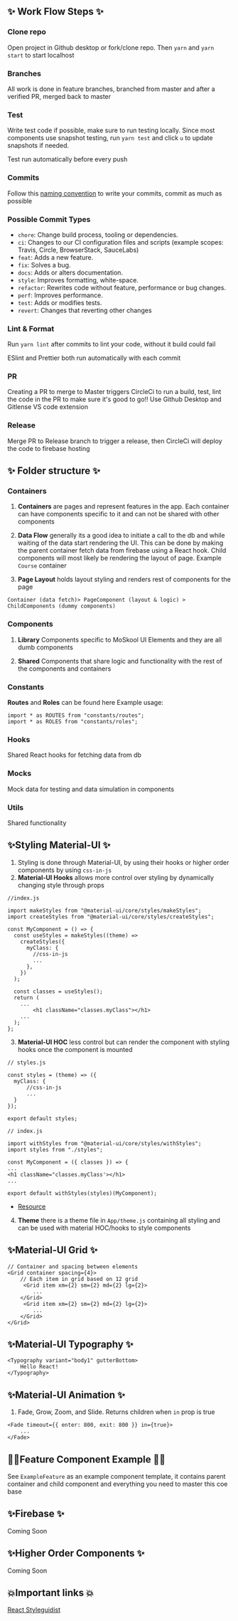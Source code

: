 ## ✨ Work Flow Steps ✨

### Clone repo

Open project in Github desktop or fork/clone repo. Then `yarn` and `yarn start` to start localhost

### Branches

All work is done in feature branches, branched from master and after a verified PR, merged back to master

### Test

Write test code if possible, make sure to run testing locally. Since most components use snapshot testing, run `yarn test` and click `u` to update snapshots if needed.

Test run automatically before every push

### Commits

Follow this [naming convention](https://www.conventionalcommits.org/en/v1.0.0/) to write your commits, commit as much as possible

### Possible Commit Types

- `chore`: Change build process, tooling or dependencies.
- `ci`: Changes to our CI configuration files and scripts (example scopes: Travis, Circle, BrowserStack, SauceLabs)
- `feat`: Adds a new feature.
- `fix`: Solves a bug.
- `docs`: Adds or alters documentation.
- `style`: Improves formatting, white-space.
- `refactor`: Rewrites code without feature, performance or bug changes.
- `perf`: Improves performance.
- `test`: Adds or modifies tests.
- `revert`: Changes that reverting other changes

### Lint & Format

Run `yarn lint` after commits to lint your code, without it build could fail

ESlint and Prettier both run automatically with each commit

### PR

Creating a PR to merge to Master triggers CircleCi to run a build, test, lint the code in the PR to make sure it's good to go!! Use Github Desktop and Gitlense VS code extension

### Release

Merge PR to Release branch to trigger a release, then CircleCi will deploy the code to firebase hosting

## ✨ Folder structure ✨

### Containers

1. **Containers** are pages and represent features in the app. Each container can have components specific to it and can not be shared with other components

2. **Data Flow** generally its a good idea to initiate a call to the db and while waiting of the data start rendering the UI. This can be done by making the parent container fetch data from firebase using a React hook. Child components will most likely be rendering the layout of page. Example `Course` container

3. **Page Layout** holds layout styling and renders rest of components for the page

```
Container (data fetch)> PageComponent (layout & logic) > ChildComponents (dummy components)

```

### Components

1. **Library** Components specific to MoSkool UI Elements and they are all dumb components

2. **Shared** Components that share logic and functionality with the rest of the components and containers

### Constants

**Routes** and **Roles** can be found here
Example usage:

```
import * as ROUTES from "constants/routes";
import * as ROLES from "constants/roles";
```

### Hooks

Shared React hooks for fetching data from db

### Mocks

Mock data for testing and data simulation in components

### Utils

Shared functionality

## ✨Styling Material-UI ✨

1. Styling is done through Material-UI, by using their hooks or higher order components by using `css-in-js`
2. **Material-UI Hooks** allows more control over styling by dynamically changing style through props

```
//index.js

import makeStyles from "@material-ui/core/styles/makeStyles";
import createStyles from "@material-ui/core/styles/createStyles";

const MyComponent = () => {
  const useStyles = makeStyles((theme) =>
    createStyles({
      myClass: {
        //css-in-js
        ...
      },
    })
  );

  const classes = useStyles();
  return (
    ...
        <h1 className="classes.myClass"></h1>
    ...
  );
};
```

3. **Material-UI HOC** less control but can render the component with styling hooks once the component is mounted

```
// styles.js

const styles = (theme) => ({
  myClass: {
      //css-in-js
      ...
  }
});

export default styles;
```

```
// index.js

import withStyles from "@material-ui/core/styles/withStyles";
import styles from "./styles";

const MyComponent = ({ classes }) => {
...
<h1 className="classes.myClass'></h1>
...

export default withStyles(styles)(MyComponent);
```

- [Resource](https://material-ui.com/styles/basics/)

4. **Theme** there is a theme file in `App/theme.js` containing all styling and can be used with material HOC/hooks to style components

## ✨Material-UI Grid ✨

```
// Container and spacing between elements
<Grid container spacing={4}>
    // Each item in grid based on 12 grid
     <Grid item xm={2} sm={2} md={2} lg={2}>
        ...
    </Grid>
     <Grid item xm={2} sm={2} md={2} lg={2}>
        ...
    </Grid>
</Grid>

```

## ✨Material-UI Typography ✨

```
<Typography variant="body1" gutterBottom>
    Hello React!
</Typography>

```

## ✨Material-UI Animation ✨

1. Fade, Grow, Zoom, and Slide. Returns children when `in` prop is true

```
<Fade timeout={{ enter: 800, exit: 800 }} in={true}>
    ...
</Fade>

```

## 🙋‍♀️Feature Component Example 🙋‍♀️

See `ExampleFeature` as an example component template, it contains parent container and child component and everything you need to master this coe base

## ✨Firebase ✨

Coming Soon

## ✨Higher Order Components ✨

Coming Soon

## 💥Important links 💥

[React Styleguidist](https://react-styleguidist.js.org/docs/documenting/)
